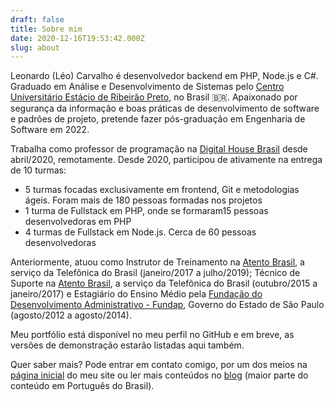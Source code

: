 ```yaml
---
draft: false
title: Sobre mim
date: 2020-12-16T19:53:42.000Z
slug: about
---
```

Leonardo (Léo) Carvalho é desenvolvedor backend em PHP, Node.js e C#. Graduado em Análise e Desenvolvimento de Sistemas pelo [Centro Universitário Estácio de Ribeirão Preto](https://estacio.br/), no Brasil 🇧🇷. Apaixonado por segurança da informação e boas práticas de desenvolvimento de software e padrões de projeto, pretende fazer pós-graduação em Engenharia de Software em 2022.

Trabalha como professor de programação na [Digital House Brasil](https://www.digitalhouse.com/br) desde abril/2020, remotamente. Desde 2020, participou de ativamente na entrega de 10 turmas:

* 5 turmas focadas exclusivamente em frontend, Git e metodologias ágeis. Foram mais de 180 pessoas formadas nos projetos
* 1 turma de Fullstack em PHP, onde se formaram15 pessoas desenvolvedoras em PHP
* 4 turmas de Fullstack em Node.js. Cerca de 60 pessoas desenvolvedoras

Anteriormente, atuou como Instrutor de Treinamento na [Atento Brasil](http://atento.com/pt/), a serviço da Telefônica do Brasil (janeiro/2017 a julho/2019); Técnico de Suporte na [Atento Brasil](http://atento.com/pt/), a serviço da Telefônica do Brasil (outubro/2015 a janeiro/2017) e Estagiário do Ensino Médio pela [Fundação do Desenvolvimento Administrativo - Fundap](https://pt.wikipedia.org/wiki/Funda%C3%A7%C3%A3o_do_Desenvolvimento_Administrativo), Governo do Estado de São Paulo (agosto/2012 a agosto/2014).

Meu portfólio está disponível no meu perfil no GitHub e em breve, as versões de demonstração estarão listadas aqui também.

Quer saber mais? Pode entrar em contato comigo, por um dos meios na [página inicial](/) do meu site ou ler mais conteúdos no [blog](/posts) (maior parte do conteúdo em Português do Brasil).